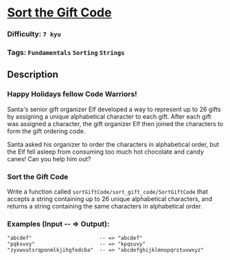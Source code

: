 # [Sort the Gift Code](https://www.codewars.com/kata/52aeb2f3ad0e952f560005d3)

### Difficulty: `7 kyu`

### Tags: `Fundamentals` `Sorting` `Strings`

## Description

### Happy Holidays fellow Code Warriors!

Santa's senior gift organizer Elf developed a way to represent up to 26 gifts by assigning a unique alphabetical character to each gift. After each gift was assigned a character, the gift organizer Elf then joined the characters to form the gift ordering code.

Santa asked his organizer to order the characters in alphabetical order, but the Elf fell asleep from consuming too much hot chocolate and candy canes! Can you help him out?

### Sort the Gift Code

Write a function called `sortGiftCode/sort_gift_code/SortGiftCode` that accepts a string containing up to 26 unique alphabetical characters, and returns a string containing the same characters in alphabetical order.

### Examples (Input -- => Output):

```
"abcdef"                      -- => "abcdef"
"pqksuvy"                     -- => "kpqsuvy"
"zyxwvutsrqponmlkjihgfedcba"  -- => "abcdefghijklmnopqrstuvwxyz"
```